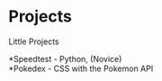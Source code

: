 # Projects
Little Projects  

*Speedtest - Python, (Novice) <br>
*Pokedex - CSS with the Pokemon API 
